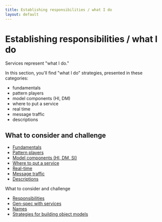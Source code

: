 ```yaml
---
title: Establishing responsibilities / what I do
layout: default
---
```

# Establishing responsibilities / what I do

Services represent &quot;what I do.&quot;

In this section, you'll find &quot;what I do&quot; strategies, presented in these categories:

* fundamentals
* pattern players
* model components (HI, DM)
* where to put a service
* real time
* message traffic
* descriptions


## What to consider and challenge

*  [Fundamentals](./fundamentals-(what-i-do).md) 
*  [Pattern players](./pattern-players-(what-i-do).md) 
*  [Model components (HI, DM, SI)](./model-components-hi-dm-(what-i-do).md) 
*  [Where to put a service](./where-to-put-a-service-(what-i-do).md) 
*  [Real-time](./real-time-(what-i-do).md) 
*  [Message traffic](./message-traffic-(what-i-do).md) 
*  [Descriptions](./descriptions-(what-i-do).md) 

What to consider and challenge

*  [Responsibilities](./what-to-consider-and-challenge-(what-i-do)-responsibilities.md) 
*  [Gen-spec with services](./what-to-consider-and-challenge-(what-i-do)-gen-spec-with-services.md) 
*  [Names](./what-to-consider-and-challenge-(what-i-do)-names.md) 
*  [Strategies for building object models](./strategies-for-building-object-models.md) 

